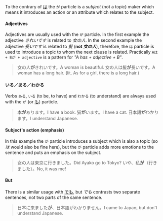 To the contrary of [は](5) the `が` particle is a *subject* (not a topic) maker which means it introduces an action or an attribute which relates to the subject.

#### Adjectives
Adjectives are usually used with the `が` particle.
In the first example the adjective *きれいです* is related to *女の人*.
In the second example the adjective *長いです* is related to *髪* (**not *女の人***), therefore, the `は` particle is used to introduce a topic to whom the next clause is related. Practically `Aは + Bが + adjective` is a pattern for *"A has + adjective + B"*.

>女の人**が**きれいです。A woman is beautiful.
>女の人は髪**が**長いです。A woman has a long hair. (lit. As for a girl, there is a long hair.)

#### いる／ある／わかる
Verbs `ある`, `いる` (to be, to have) and `わかる` (to understand) are always used with the `が` (or [も](172)) particle.

>本**が**あります。I have a book.
>猫**が**います。I have a cat.
>日本語**が**わかります。I understand Japanese.

#### Subject's action (emphasis)
In this example the `が` particle introduces a subject which is also a topic (so *は* would also be fine here), but the `が` particle adds more emotions to the sentence and puts an emphasis on the subject.

>女の人は東京に行きました。Did Ayako go to Tokyo?
>いや、私**が**（行きました）。No, it was me!

#### But
There is a similar usage with [でも](6), but *でも* contrasts two separate sentences, not two parts of the same sentence.

>日本に来ました**が**、日本語がわかりません。I came to Japan, but don't understand Japanese.